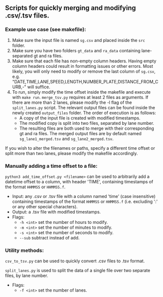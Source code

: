 ## Scripts for quickly merging and modifying .csv/.tsv files.

### Example use case (see makefile):
1. Make sure the input file is named `sg.csv` and placed inside the `src` folder.
2. Make sure you have two folders `gt_data` and `ra_data` containing lane-separated gt and ra files.
3. Make sure that each file has non-empty column headers. Having empty column headers could result in formatting issues or other errors. Most likely, you will only need to modify or remove the last column of `sg.csv`, e.g. "DATE,TIME,LANE,SPEED,LENGTH,NUMBER_PLATE,DISTANCE_FROM_CURB,-" will suffice.
4. To run, simply modify the time offset inside the makefile and execute with `make run`. `merge_tsv.py` requires at least 2 files as arguments. If there are more than 2 lanes, please modify the -l flag of the `split_lanes.py` script. The relevant output files can be found inside the newly created `output_files` folder. The order of execution is as follows:
    - A copy of the input file is created with modified timestamps.
    - The modified copy is split into two files, separated by lane number.
    - The resulting files are both used to merge with their corresponding gt and ra files. The merged output files are by default named `sg_lane1_merged.tsv` and `sg_lane2_merged.tsv`.

If you wish to alter the filenames or paths, specify a different time offset or split more than two lanes, please modify the makefile accordingly.

### Manually adding a time offset to a file:
`python3 add_time_offset.py <filename>` can be used to arbitrarily add a datetime offset to a column, with header 'TIME', containing timestamps of the format `HHMMSS` or `HHMMSS.f`.
- Input: any .csv or .tsv file with a column named 'time' (case insensitive) containing timestamps of the format `HHMMSS` or `HHMMSS.f` (i.e. excluding ':' or any other special characters).
- Output: a .tsv file with modified timestamps.
- Flags:
    - `-h <int>` set the number of hours to modify.
    - `-m <int>` set the number of minutes to modify.
    - `-s <int>` set the number of seconds to modify.
    - `--sub` subtract instead of add.

### Utility methods:
`csv_to_tsv.py` can be used to quickly convert .csv files to .tsv format.

`split_lanes.py` is used to split the data of a single file over two separate files, by lane number.
- Flags:
    - `-f <int>` set the number of lanes.

